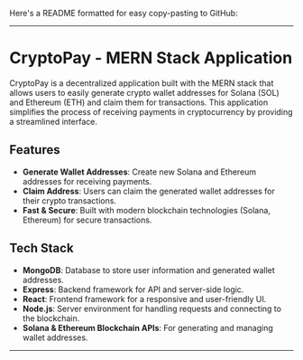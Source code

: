 Here's a README formatted for easy copy-pasting to GitHub:

---

# CryptoPay - MERN Stack Application

CryptoPay is a decentralized application built with the MERN stack that allows users to easily generate crypto wallet addresses for Solana (SOL) and Ethereum (ETH) and claim them for transactions. This application simplifies the process of receiving payments in cryptocurrency by providing a streamlined interface.

## Features

- **Generate Wallet Addresses**: Create new Solana and Ethereum addresses for receiving payments.
- **Claim Address**: Users can claim the generated wallet addresses for their crypto transactions.
- **Fast & Secure**: Built with modern blockchain technologies (Solana, Ethereum) for secure transactions.

## Tech Stack

- **MongoDB**: Database to store user information and generated wallet addresses.
- **Express**: Backend framework for API and server-side logic.
- **React**: Frontend framework for a responsive and user-friendly UI.
- **Node.js**: Server environment for handling requests and connecting to the blockchain.
- **Solana & Ethereum Blockchain APIs**: For generating and managing wallet addresses.

---

